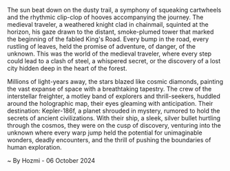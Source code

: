 
The sun beat down on the dusty trail, a symphony of squeaking cartwheels and the rhythmic clip-clop of hooves accompanying the journey.  The medieval traveler, a weathered knight clad in chainmail, squinted at the horizon, his gaze drawn to the distant, smoke-plumed tower that marked the beginning of the fabled King's Road.  Every bump in the road, every rustling of leaves, held the promise of adventure, of danger, of the unknown.  This was the world of the medieval traveler, where every step could lead to a clash of steel, a whispered secret, or the discovery of a lost city hidden deep in the heart of the forest. 

Millions of light-years away, the stars blazed like cosmic diamonds, painting the vast expanse of space with a breathtaking tapestry.  The crew of the interstellar freighter, a motley band of explorers and thrill-seekers, huddled around the holographic map, their eyes gleaming with anticipation.  Their destination: Kepler-186f, a planet shrouded in mystery, rumored to hold the secrets of ancient civilizations.  With their ship, a sleek, silver bullet hurtling through the cosmos, they were on the cusp of discovery, venturing into the unknown where every warp jump held the potential for unimaginable wonders, deadly encounters, and the thrill of pushing the boundaries of human exploration. 

~ By Hozmi - 06 October 2024
